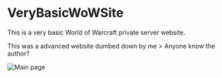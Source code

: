 # VeryBasicWoWSite

This is a very basic World of Warcraft private server website.

This was a advanced website dumbed down by me > Anyone know the author?


![Main page](http://i.imgur.com/eC8jv8C.png)
